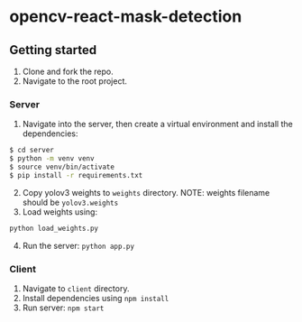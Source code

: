 # opencv-react-mask-detection

## Getting started

1. Clone and fork the repo.
1. Navigate to the root project.
### Server
1. Navigate into the server, then create a virtual environment and install the dependencies:
```bash
$ cd server
$ python -m venv venv
$ source venv/bin/activate
$ pip install -r requirements.txt
```
2. Copy yolov3 weights to `weights` directory. NOTE: weights filename should be `yolov3.weights`
3. Load weights using:
```bash
python load_weights.py
```
4. Run the server: `python app.py`

### Client
1. Navigate to `client` directory.
1. Install dependencies using `npm install`
1. Run server: `npm start`
